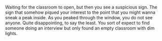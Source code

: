 Waiting for the classroom to open, but then you see a suspicious sign.
The sign that somehow piqued your interest to the point that you might wanna sneak a peak inside.
As you peaked through the window, you do not see anyone.
Quite disappointing, to say the least.
You sort of expect to find someone doing an interview but only found an empty classroom with dim lights.